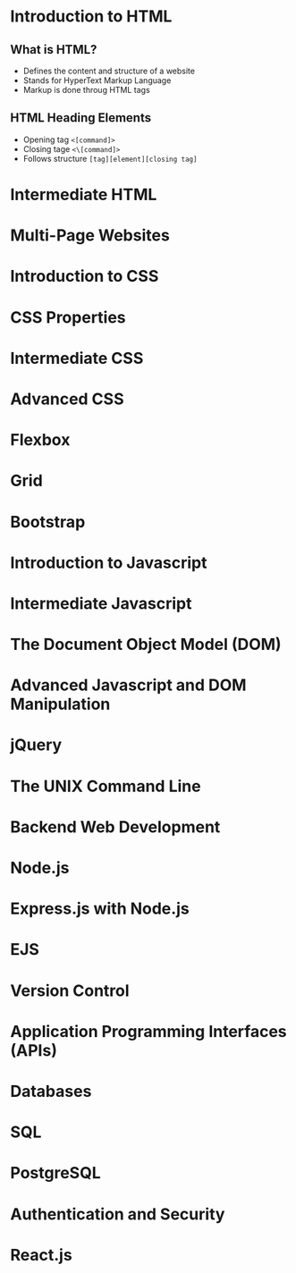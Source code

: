 # Introduction to HTML
## What is HTML?
- Defines the content and structure of a website
- Stands for HyperText Markup Language
- Markup is done throug HTML tags

## HTML Heading Elements
- Opening tag `<[command]>`
- Closing tage `<\[command]>`
- Follows structure `[tag][element][closing tag]`



# Intermediate HTML


# Multi-Page Websites


# Introduction to CSS


# CSS Properties


# Intermediate CSS


# Advanced CSS


# Flexbox


# Grid


# Bootstrap


# Introduction to Javascript


# Intermediate Javascript


# The Document Object Model (DOM)


# Advanced Javascript and DOM Manipulation


# jQuery


# The UNIX Command Line


# Backend Web Development


# Node.js


# Express.js with Node.js


# EJS


# Version Control


# Application Programming Interfaces (APIs)


# Databases


# SQL


# PostgreSQL


# Authentication and Security


# React.js

